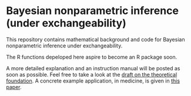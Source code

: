 # Bayesian nonparametric inference (under exchangeability)
This repository contains mathematical background and code for Bayesian nonparametric inference under exchangeability.

The R functions depeloped here aspire to become an R package soon.

A more detailed explanation and an instruction manual will be posted as soon as possible. Feel free to take a look at the [draft on the theoretical foundation](https://github.com/pglpm/bayes_nonparametric_inference/blob/main/omni-predictor_machine.pdf). A concrete example application, in medicine, is given in [this paper](https://doi.org/10.31219/osf.io/8nr56).
